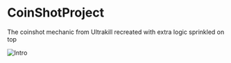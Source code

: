 # CoinShotProject
The coinshot mechanic from Ultrakill recreated with extra logic sprinkled on top<br>

![Intro](https://i.ibb.co/4KJ1Gvd/Coin-Shot-Intro.gif)
